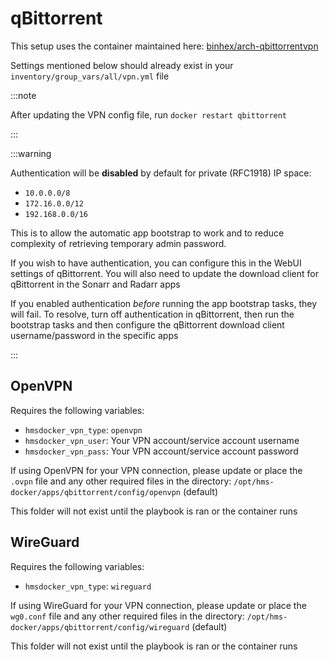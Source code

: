 # qBittorrent

This setup uses the container maintained here: [binhex/arch-qbittorrentvpn](https://github.com/binhex/arch-qbittorrentvpn)

Settings mentioned below should already exist in your `inventory/group_vars/all/vpn.yml` file

:::note

After updating the VPN config file, run `docker restart qbittorrent`

:::

:::warning

Authentication will be **disabled** by default for private (RFC1918) IP space:

- `10.0.0.0/8`
- `172.16.0.0/12`
- `192.168.0.0/16`

This is to allow the automatic app bootstrap to work and to reduce complexity of retrieving temporary admin password.

If you wish to have authentication, you can configure this in the WebUI settings of qBittorrent. You will also need to update the download client for qBittorrent in the Sonarr and Radarr apps

If you enabled authentication _before_ running the app bootstrap tasks, they will fail. To resolve, turn off authentication in qBittorrent, then run the bootstrap tasks and then configure the qBittorrent download client username/password in the specific apps

:::

## OpenVPN

Requires the following variables:

* `hmsdocker_vpn_type`: `openvpn`
* `hmsdocker_vpn_user`: Your VPN account/service account username
* `hmsdocker_vpn_pass`: Your VPN account/service account password

If using OpenVPN for your VPN connection, please update or place the `.ovpn` file and any other required files in the directory: `/opt/hms-docker/apps/qbittorrent/config/openvpn` (default)

This folder will not exist until the playbook is ran or the container runs

## WireGuard

Requires the following variables:

* `hmsdocker_vpn_type`: `wireguard`

If using WireGuard for your VPN connection, please update or place the `wg0.conf` file and any other required files in the directory: `/opt/hms-docker/apps/qbittorrent/config/wireguard` (default)

This folder will not exist until the playbook is ran or the container runs
